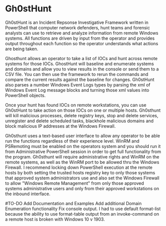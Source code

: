 # Gh0stHunt
Gh0stHunt is an Incident Repsonse Investigative Framework written in PowerShell that computer network defenders, hunt teams and forensic analysts can use to retrieve and analyze information from remote Windows systems. All functions are driven by input from the operator and provides output throughout each function so the operator understands what actions are being taken. 

Ghosthunt allows an operator to take a list of IOCs and hunt across remote systems for those IOCs. GhostHunt will baseline and enumerate systems and domains and allow you to view results in the console or send them to a CSV file. You can then use the framework to rerun the commands and compare the current results against the baseline for changes. Gh0stHunt also parses a number Windows Event Logs types by parsing the xml of Windows Event Log message blocks and turning those xml values into PowerShell objects.  

Once your hunt has found IOCs on remote workstations, you can use Gh0stHunt to take action on those IOCs on one or multiple hosts. Gh0sthunt will kill malicious processes, delete registry keys, stop and delete services, unregister and delete scheduled tasks, blackhole malicious domains and block malicious IP addresses at the Windows Firewall.

Gh0sthunt uses a text-based user interface to allow any operator to be able run the functions regardless of their experience level. WinRM and PSRemoting must be enabled on the operators system and you should run it from Administrative PowerShell session in order to get full functionality from the program. Gh0sthunt will require administrative rights and WinRM on the remote systems, as well as the WinRM port to be allowed thru the Windows Firewall. I recommend locking down PowerShell execution at the remote hosts by both setting the trusted hosts registry key to only those systems that approved system administrators use and also set the Windows Firewall to allow "Windows Remote Management" from only those approved systems administrative users and only from their approved workstations on the inbound interface.

#TO-DO
Add Documentation and Examples
Add additional Domain Enumeration functionality
Fix console output. I had to use default format-list because the ability to use format-table output from an invoke-command on a remote host is broken with Windows 10 v 1903.
